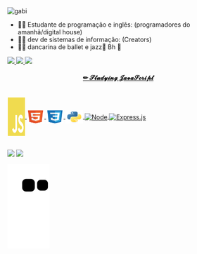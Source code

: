 <div>
<img align"center" alt="gabi" src="https://i.ibb.co/8cMKX8k/Whats-App-Image-2022-06-21-at-10-13-39.jpg" <div>

- 🐸📍 Estudante de programação e inglês: (programadores do amanhã/digital house) 
- 🐸📍 dev de sistemas de informação: (Creators)
- 🐸📍 dancarina de ballet e jazz📍 Bh 📍


 <div>
  <a href="https://github.com/Gabs-ag">
 <img height="130em" src="https://github-readme-stats.vercel.app/api?username=garotaonline&show_icons=true&theme=radical&include_all_commits=true&count_private=true"/>
  <img height="130em" src="https://github-readme-stats.vercel.app/api/top-langs/?username=garotaonline&layout=compact&langs_count=7&theme=radical"/>
  <img height src="https://i.ibb.co/rpznnv7/Whats-App-Image-2022-06-21-at-08-47-22-1.jpg">
    <h4 align="center">✏ 𝓢𝓽𝓾𝓭𝔂𝓲𝓷𝓰 𝓙𝓪𝓿𝓪𝓢𝓬𝓻𝓲𝓹𝓽</h4>
<div style="display: inline_block"><br>
  <img align="center" alt="Js" height="90" width="40" src="https://raw.githubusercontent.com/devicons/devicon/master/icons/javascript/javascript-plain.svg">
  <img align="center" alt="HTML" height="30" width="40" src="https://raw.githubusercontent.com/devicons/devicon/master/icons/html5/html5-original.svg">
  <img align="center" alt="CSS" height="30" width="40" src="https://raw.githubusercontent.com/devicons/devicon/master/icons/css3/css3-original.svg">
  <img align="center" alt="Python" height="30" width="40" src="https://raw.githubusercontent.com/devicons/devicon/master/icons/python/python-original.svg">
  <img align="center" alt="Node" height="30" widht="40" src="https://img.shields.io/badge/Node.js-43853D?style=for-the-badge&logo=node.js&logoColor=white">
  <img align="center" alt="Express.js" height="30" widht="40" src="https://img.shields.io/badge/Express.js-404D59?style=for-the-badge">
</div>
  
  ##
  <a href="https://www.linkedin.com/in/gabriela-reis-88a0411b7/" target="_blank"><img src="https://img.shields.io/badge/-LinkedIn-%230077B5?style=for-the-badge&logo=linkedin&logoColor=white" target="_blank"></a> 
<a href = "mailto:gabrielarreis2003@gmail.com"><img src="https://img.shields.io/badge/-Gmail-%23333?style=for-the-badge&logo=gmail&logoColor=white" target="_blank"></a>
 
 
  ![Snake animation](https://github.com/rafaballerini/rafaballerini/blob/output/github-contribution-grid-snake.svg)
 
</div>
